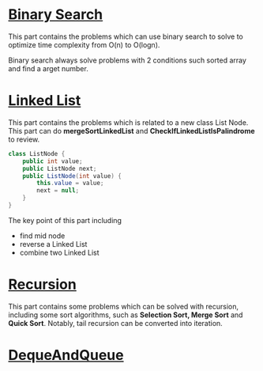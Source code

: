 # [Binary Search](https://github.com/Jianuo-Always-Coding/laicode_solution_java/tree/main/BinarySearch/)

This part contains the problems which can use binary search to solve to optimize time complexity from O(n) to O(logn).

Binary search always solve problems with 2 conditions such sorted array and find a arget number.

# [Linked List](https://github.com/Jianuo-Always-Coding/laicode_solution_java/tree/main/LinkedList/)

This part contains the problems which is related to a new class List Node. This part can do **mergeSortLinkedList** and **CheckIfLinkedListIsPalindrome** to review.
```java
class ListNode {
    public int value;
    public ListNode next;
    public ListNode(int value) {
        this.value = value;
        next = null;
    }
}

```
The key point of this part including

- find mid node
- reverse a Linked List
- combine two Linked List

# [Recursion](https://github.com/Jianuo-Always-Coding/laicode_solution_java/tree/main/Recursion/)

This part contains some problems which can be solved with recursion, including some sort algorithms, such as **Selection Sort, Merge Sort** and **Quick Sort**. Notably, tail recursion can be converted into iteration.

# [DequeAndQueue](https://github.com/Jianuo-Always-Coding/laicode_solution_java/tree/main/DequeAndQueue/)